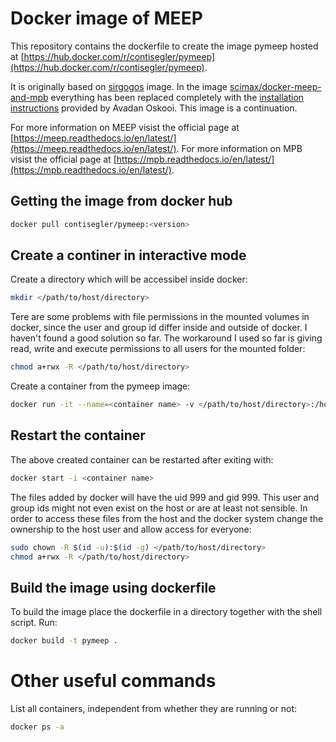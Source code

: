 # Docker image of MEEP
This repository contains the dockerfile to create the image pymeep hosted at [https://hub.docker.com/r/contisegler/pymeep](https://hub.docker.com/r/contisegler/pymeep).

It is originally based on [sirgogos](https://github.com/sirgogo/docker-meep) image. In the image [scimax/docker-meep-and-mpb](https://github.com/scimax/docker-meep-and-mpb) everything has been replaced completely with the [installation instructions](https://www.mail-archive.com/meep-discuss@ab-initio.mit.edu/msg05850.html) provided by Avadan Oskooi. This image is a continuation.

For more information on MEEP visist the official page at [https://meep.readthedocs.io/en/latest/](https://meep.readthedocs.io/en/latest/).
For more information on MPB visist the official page at [https://mpb.readthedocs.io/en/latest/](https://mpb.readthedocs.io/en/latest/).

## Getting the image from docker hub
```sh
docker pull contisegler/pymeep:<version>
```

## Create a continer in interactive mode
Create a directory which will be accessibel inside docker:
```sh
mkdir </path/to/host/directory>
```
Tere are some problems with file permissions in the mounted volumes in docker, since the user and group id differ inside and outside of docker. I haven't found a good solution so far. The workaround I used so far is giving read, write and execute permissions to all users for the mounted folder:
```sh
chmod a+rwx -R </path/to/host/directory>
```
Create a container from the pymeep image:
```sh
docker run -it --name=<container name> -v </path/to/host/directory>:/home/pymeep/host contisegler/pymeep:<version>
```

## Restart the container
The above created container can be restarted after exiting with:
```sh
docker start -i <container name>
```
The files added by docker will have the uid 999 and gid 999. This user and group ids might not even exist on the host or are at least not sensible. In order to access these files from the host and the docker system change the ownership to the host user and allow access for everyone:
```sh
sudo chown -R $(id -u):$(id -g) </path/to/host/directory>
chmod a+rwx -R </path/to/host/directory>
```

## Build the image using dockerfile
To build the image place the dockerfile in a directory together with the shell script. Run:
```sh
docker build -t pymeep .
```

# Other useful commands
List all containers, independent from whether they are running or not:
```sh
docker ps -a
````
